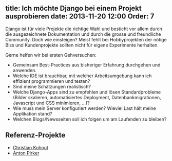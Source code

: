 title: Ich möchte Django bei einem Projekt ausprobieren
date: 2013-11-20 12:00
Order: 7
---
Django ist für viele Projekte die richtige Wahl und besticht vor allem durch
die ausgezeichnete Dokumentation und durch die grosse und freundliche Community.
Doch wie einsteigen? Meist fehlt bei Hobbyprojekten der nötige Biss und
Kundenprojekte sollten nicht für eigene Experimente herhalten.

Gerne helfen wir bei ersten Gehversuchen:

* Gemeinsam Best-Practices aus bisheriger Erfahrung durchgehen und anwenden.
* Welche IDE ist brauchbar, mit welcher Arbeitsumgebung kann ich effizient
  programmieren und testen?
* Sind meine Schätzungen realistisch?
* Welche Django-Apps sind zu empfehlen und lösen Standardprobleme (Bilder
  skalieren, automatisiertes Deployment, Datenbankmigrationen, Javascript und
  CSS minimieren, …)?
* Wie muss mein Server konfiguriert werden? Wieviel Last hält meine
  Applikation stand?
* Welchen Blogs/Newsseiten soll ich folgen um am Laufenden zu bleiben?

## Referenz-Projekte

* [Christian Kohout](http://getaweb.at/)
* [Anton Pirker](http://anton-pirker.at/)

